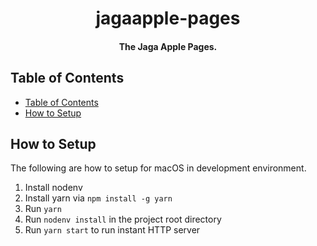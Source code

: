 <h1 align="center">jagaapple-pages</h1>

<h4 align="center">The Jaga Apple Pages.</h4>


## Table of Contents

<!-- TOC depthFrom:2 -->

- [Table of Contents](#table-of-contents)
- [How to Setup](#how-to-setup)

<!-- /TOC -->


## How to Setup
The following are how to setup for macOS in development environment.

1. Install nodenv
2. Install yarn via `npm install -g yarn`
3. Run `yarn`
4. Run `nodenv install` in the project root directory
5. Run `yarn start` to run instant HTTP server
